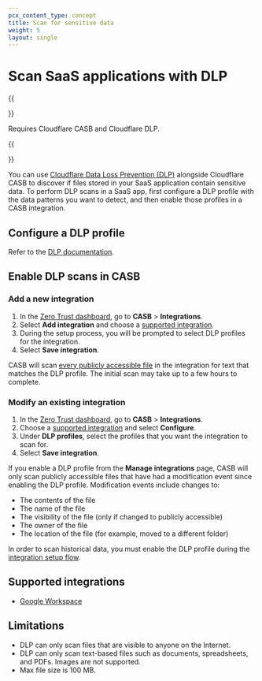 ```yaml
---
pcx_content_type: concept
title: Scan for sensitive data
weight: 5
layout: single
---
```


# Scan SaaS applications with DLP

{{<Aside type="note">}}

Requires Cloudflare CASB and Cloudflare DLP.

{{</Aside>}}

You can use [Cloudflare Data Loss Prevention (DLP)](/cloudflare-one/policies/data-loss-prevention/) alongside Cloudflare CASB to discover if files stored in your SaaS application contain sensitive data.
To perform DLP scans in a SaaS app, first configure a DLP profile with the data patterns you want to detect, and then enable those profiles in a CASB integration.

## Configure a DLP profile

Refer to the [DLP documentation](/cloudflare-one/policies/data-loss-prevention/dlp-profiles/).

## Enable DLP scans in CASB

### Add a new integration

1. In the [Zero Trust dashboard](https://dash.teams.cloudflare.com), go to **CASB** > **Integrations**.
2. Select **Add integration** and choose a [supported integration](#supported-integrations).
3. During the setup process, you will be prompted to select DLP profiles for the integration.
4. Select **Save integration**.

CASB will scan [every publicly accessible file](#limitations) in the integration for text that matches the DLP profile. The initial scan may take up to a few hours to complete.

### Modify an existing integration

1. In the [Zero Trust dashboard](https://dash.teams.cloudflare.com), go to **CASB** > **Integrations**.
2. Choose a [supported integration](#supported-integrations) and select **Configure**.
3. Under **DLP profiles**, select the profiles that you want the integration to scan for.
4. Select **Save integration**.

If you enable a DLP profile from the **Manage integrations** page, CASB will only scan publicly accessible files that have had a modification event since enabling the DLP profile. Modification events include changes to:

- The contents of the file
- The name of the file
- The visibility of the file (only if changed to publicly accessible)
- The owner of the file
- The location of the file (for example, moved to a different folder)

In order to scan historical data, you must enable the DLP profile during the [integration setup flow](#add-a-new-integration).

## Supported integrations

- [Google Workspace](/cloudflare-one/applications/scan-apps/casb-integrations/google-workspace/)

## Limitations

- DLP can only scan files that are visible to anyone on the Internet.
- DLP can only scan text-based files such as documents, spreadsheets, and PDFs. Images are not supported.
- Max file size is 100 MB.
